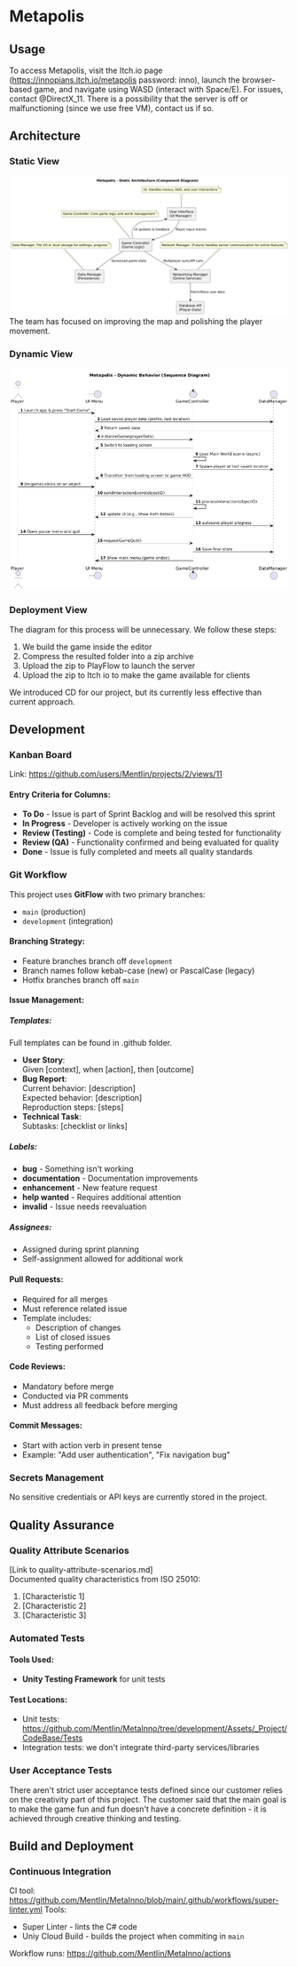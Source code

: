 # Metapolis

## Usage
To access Metapolis, visit the Itch.io page (https://innopians.itch.io/metapolis   password: inno), launch the browser-based game, and navigate using WASD (interact with Space/E). For issues, contact @DirectX_11. There is a possibility that the server is off or malfunctioning (since we use free VM), contact us if so.

## Architecture
### Static View
![alt text](https://github.com/MentIin/MetaInno/blob/read-me-enhance/.github/static_view.png)
The team has focused on improving the map and polishing the player movement.

### Dynamic View
![alt text](https://github.com/MentIin/MetaInno/blob/read-me-enhance/.github/dynamic_view.png)

### Deployment View
The diagram for this process will be unnecessary.
We follow these steps:
1. We build the game inside the editor
2. Compress the resulted folder into a zip archive
3. Upload the zip to PlayFlow to launch the server
4. Upload the zip to Itch io to make the game available for clients

We introduced CD for our project, but its currently less effective than current approach.

## Development
### Kanban Board
Link: https://github.com/users/MentIin/projects/2/views/11

#### Entry Criteria for Columns:
- **To Do** - Issue is part of Sprint Backlog and will be resolved this sprint
- **In Progress** - Developer is actively working on the issue
- **Review (Testing)** - Code is complete and being tested for functionality
- **Review (QA)** - Functionality confirmed and being evaluated for quality
- **Done** - Issue is fully completed and meets all quality standards

### Git Workflow
This project uses **GitFlow** with two primary branches:
- `main` (production)
- `development` (integration)

#### Branching Strategy:
- Feature branches branch off `development`
- Branch names follow kebab-case (new) or PascalCase (legacy)
- Hotfix branches branch off `main`

#### Issue Management:
##### Templates:
Full templates can be found in .github folder.
- **User Story**:  
  Given [context], when [action], then [outcome]
- **Bug Report**:  
  Current behavior: [description]  
  Expected behavior: [description]  
  Reproduction steps: [steps]
- **Technical Task**:  
  Subtasks: [checklist or links]

##### Labels:
- **bug** - Something isn't working
- **documentation** - Documentation improvements
- **enhancement** - New feature request
- **help wanted** - Requires additional attention
- **invalid** - Issue needs reevaluation

##### Assignees:
- Assigned during sprint planning
- Self-assignment allowed for additional work

#### Pull Requests:
- Required for all merges
- Must reference related issue
- Template includes:
  - Description of changes
  - List of closed issues
  - Testing performed

#### Code Reviews:
- Mandatory before merge
- Conducted via PR comments
- Must address all feedback before merging

#### Commit Messages:
- Start with action verb in present tense
- Example: "Add user authentication", "Fix navigation bug"

### Secrets Management
No sensitive credentials or API keys are currently stored in the project.

## Quality Assurance
### Quality Attribute Scenarios
[Link to quality-attribute-scenarios.md]  
Documented quality characteristics from ISO 25010:
1. [Characteristic 1]
2. [Characteristic 2]
3. [Characteristic 3]

### Automated Tests
#### Tools Used:
- **Unity Testing Framework** for unit tests

#### Test Locations:
- Unit tests: https://github.com/MentIin/MetaInno/tree/development/Assets/_Project/CodeBase/Tests
- Integration tests: we don't integrate third-party services/libraries

### User Acceptance Tests
There aren't strict user acceptance tests defined since our customer relies on the creativity part of this project. The customer said that the main goal is to make the game fun and fun doesn't have a concrete definition - it is achieved through creative thinking and testing.

## Build and Deployment
### Continuous Integration
CI tool: https://github.com/MentIin/MetaInno/blob/main/.github/workflows/super-linter.yml
Tools:
- Super Linter - lints the C# code
- Uniy Cloud Build - builds the project when commiting in `main`

Workflow runs: https://github.com/MentIin/MetaInno/actions
